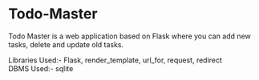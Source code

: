 # Todo-Master

Todo Master is a web application based on Flask where you can add new tasks, delete and update old tasks.  

Libraries Used:- Flask, render_template, url_for, request, redirect  
DBMS Used:- sqlite